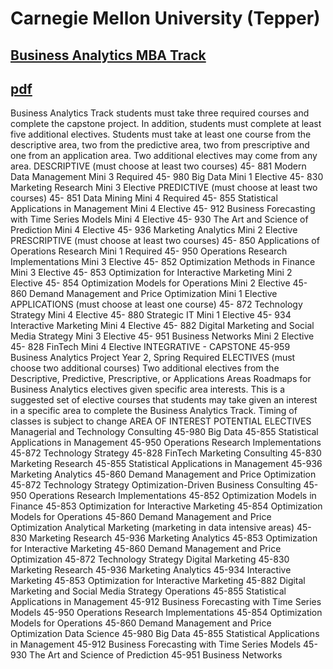 # Carnegie Mellon University \(Tepper\)

## [Business Analytics MBA Track](https://www.cmu.edu/tepper/programs/mba/curriculum/tracks/business-analytics.html)

## [pdf](https://www.cmu.edu/tepper/programs/mba/assets/docs/track-business-analytics-18-19.pdf)

Business Analytics Track students must take three required courses and complete the capstone project. In addition, students must complete at least five additional electives. Students must take at least one course from the descriptive area, two from the predictive area, two from prescriptive and one from an application area. Two additional electives may come from any area. DESCRIPTIVE \(must choose at least two courses\) 45- 881 Modern Data Management Mini 3 Required 45- 980 Big Data Mini 1 Elective 45- 830 Marketing Research Mini 3 Elective PREDICTIVE \(must choose at least two courses\) 45- 851 Data Mining Mini 4 Required 45- 855 Statistical Applications in Management Mini 4 Elective 45- 912 Business Forecasting with Time Series Models Mini 4 Elective 45- 930 The Art and Science of Prediction Mini 4 Elective 45- 936 Marketing Analytics Mini 2 Elective PRESCRIPTIVE \(must choose at least two courses\) 45- 850 Applications of Operations Research Mini 1 Required 45- 950 Operations Research Implementations Mini 3 Elective 45- 852 Optimization Methods in Finance Mini 3 Elective 45- 853 Optimization for Interactive Marketing Mini 2 Elective 45- 854 Optimization Models for Operations Mini 2 Elective 45- 860 Demand Management and Price Optimization Mini 1 Elective APPLICATIONS \(must choose at least one course\) 45- 872 Technology Strategy Mini 4 Elective 45- 880 Strategic IT Mini 1 Elective 45- 934 Interactive Marketing Mini 4 Elective 45- 882 Digital Marketing and Social Media Strategy Mini 3 Elective 45- 951 Business Networks Mini 2 Elective 45- 828 FinTech Mini 4 Elective INTEGRATIVE - CAPSTONE 45-959 Business Analytics Project Year 2, Spring Required ELECTIVES \(must choose two additional courses\) Two additional electives from the Descriptive, Predictive, Prescriptive, or Applications Areas Roadmaps for Business Analytics electives given specific area interests. This is a suggested set of elective courses that students may take given an interest in a specific area to complete the Business Analytics Track. Timing of classes is subject to change AREA OF INTEREST POTENTIAL ELECTIVES Managerial and Technology Consulting 45-980 Big Data 45-855 Statistical Applications in Management 45-950 Operations Research Implementations 45-872 Technology Strategy 45-828 FinTech Marketing Consulting 45-830 Marketing Research 45-855 Statistical Applications in Management 45-936 Marketing Analytics 45-860 Demand Management and Price Optimization 45-872 Technology Strategy Optimization-Driven Business Consulting 45-950 Operations Research Implementations 45-852 Optimization Models in Finance 45-853 Optimization for Interactive Marketing 45-854 Optimization Models for Operations 45-860 Demand Management and Price Optimization Analytical Marketing \(marketing in data intensive areas\) 45-830 Marketing Research 45-936 Marketing Analytics 45-853 Optimization for Interactive Marketing 45-860 Demand Management and Price Optimization 45-872 Technology Strategy Digital Marketing 45-830 Marketing Research 45-936 Marketing Analytics 45-934 Interactive Marketing 45-853 Optimization for Interactive Marketing 45-882 Digital Marketing and Social Media Strategy Operations 45-855 Statistical Applications in Management 45-912 Business Forecasting with Time Series Models 45-950 Operations Research Implementations 45-854 Optimization Models for Operations 45-860 Demand Management and Price Optimization Data Science 45-980 Big Data 45-855 Statistical Applications in Management 45-912 Business Forecasting with Time Series Models 45-930 The Art and Science of Prediction 45-951 Business Networks

